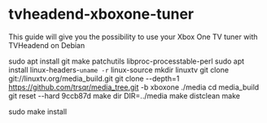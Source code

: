 # tvheadend-xboxone-tuner
This guide will give you the possibility to use your Xbox One TV tuner with TVHeadend on Debian

sudo apt install git make patchutils libproc-processtable-perl
sudo apt install linux-headers-`uname -r` linux-source
mkdir linuxtv
git clone git://linuxtv.org/media_build.git
git clone --depth=1 https://github.com/trsqr/media_tree.git -b xboxone ./media
cd media_build
git reset --hard 9ccb87d
make dir DIR=../media
make distclean
make

sudo make install
